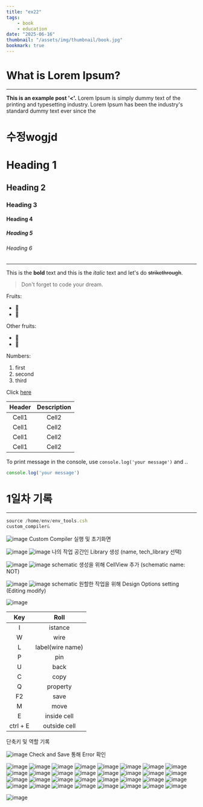```yaml
---
title: "ex22"
tags:
    - book
    - education
date: "2025-06-16"
thumbnail: "/assets/img/thumbnail/book.jpg"
bookmark: true
---
```


# What is Lorem Ipsum?
---
**This is an example post '<'.** Lorem Ipsum is simply dummy text of the printing and typesetting industry. Lorem Ipsum has been the industry's standard dummy text ever since the 

<!-- Heading -->
# 수정wogjd
# Heading 1
## Heading 2
### Heading 3
#### Heading 4
##### Heading 5
###### Heading 6

<!--Line-->
---

<!-- Text attributes -->
This is the **bold** text and this is the *italic* text and let's do ~~strikethrough~~.

<!-- Quote -->
> Don't forget to code your dream.

<!-- Bullet list -->
Fruits:
* 🍎
* 🍋

Other fruits:
- 🍑
- 🍏

<!-- Numbered list -->
Numbers:
1. first  
2. second  
3. third

<!-- Link -->
Click [here](http://academy.dream-coding.com/)

<!-- Table -->
| Header | Description |
| :--: | :--: |
| Cell1 | Cell2 |
| Cell1 | Cell2 |
| Cell1 | Cell2 |
| Cell1 | Cell2 |

<!-- Code -->
To print message in the console, use `console.log('your message')` and ..

```ts
console.log('your message')
```

# 1일차 기록
---

```ts
source /home/env/env_tools.csh
custom_compiler&
```

![image](<../../../assets/img/vlsi_image/2025-06-16/스크린샷 2025-06-16 150854.png>) 
Custom Compiler 실행 및 초기화면

![image](<../../../assets/img/vlsi_image/2025-06-16/스크린샷 2025-06-16 151132.png>) 
![image](<../../../assets/img/vlsi_image/2025-06-16/스크린샷 2025-06-16 151202.png>) 
나의 작업 공간인 Library 생성 (name, tech_library 선택)

![image](<../../../assets/img/vlsi_image/2025-06-16/스크린샷 2025-06-16 151406.png>) 
![image](<../../../assets/img/vlsi_image/2025-06-16/스크린샷 2025-06-16 151441.png>) 
schematic 생성을 위해 CellView 추가 (schematic name: NOT)

![image](<../../../assets/img/vlsi_image/2025-06-16/스크린샷 2025-06-16 151513.png>) 
![image](<../../../assets/img/vlsi_image/2025-06-16/스크린샷 2025-06-16 151602.png>) 
schematic 원할한 작업을 위해 Design Options setting (Editing modify)


![image](<../../../assets/img/vlsi_image/2025-06-16/스크린샷 2025-06-16 151838.png>)

| Key | Roll |
| :--: | :--: |
| I | istance |
| W | wire |
| L | label(wire name) |
| P | pin |
| U | back |
| C | copy |
| Q | property |
| F2 | save |
| M | move |
| E | inside cell |
| ctrl + E | outside cell |

단축키 및 역할 기록

![image](<../../../assets/img/vlsi_image/2025-06-16/스크린샷 2025-06-16 153937.png>) 
Check and Save 통해 Error 확인

![image](<../../../assets/img/vlsi_image/2025-06-16/스크린샷 2025-06-16 154425.png>) 
![image](<../../../assets/img/vlsi_image/2025-06-16/스크린샷 2025-06-16 154459.png>) 
![image](<../../../assets/img/vlsi_image/2025-06-16/스크린샷 2025-06-16 154605.png>) 
![image](<../../../assets/img/vlsi_image/2025-06-16/스크린샷 2025-06-16 160325.png>) 
![image](<../../../assets/img/vlsi_image/2025-06-16/스크린샷 2025-06-16 160710.png>) 
![image](<../../../assets/img/vlsi_image/2025-06-16/스크린샷 2025-06-16 160909.png>) 
![image](<../../../assets/img/vlsi_image/2025-06-16/스크린샷 2025-06-16 161046.png>) 
![image](<../../../assets/img/vlsi_image/2025-06-16/스크린샷 2025-06-16 161122.png>) 
![image](<../../../assets/img/vlsi_image/2025-06-16/스크린샷 2025-06-16 161546.png>) 
![image](<../../../assets/img/vlsi_image/2025-06-16/스크린샷 2025-06-16 161603.png>) 
![image](<../../../assets/img/vlsi_image/2025-06-16/스크린샷 2025-06-16 162652.png>) 
![image](<../../../assets/img/vlsi_image/2025-06-16/스크린샷 2025-06-16 163103.png>) 
![image](<../../../assets/img/vlsi_image/2025-06-16/스크린샷 2025-06-16 163126.png>) 
![image](<../../../assets/img/vlsi_image/2025-06-16/스크린샷 2025-06-16 163249.png>) 
![image](<../../../assets/img/vlsi_image/2025-06-16/스크린샷 2025-06-16 163743.png>) 
![image](<../../../assets/img/vlsi_image/2025-06-16/스크린샷 2025-06-16 163755.png>) 
![image](<../../../assets/img/vlsi_image/2025-06-16/스크린샷 2025-06-16 163815.png>) 
![image](<../../../assets/img/vlsi_image/2025-06-16/스크린샷 2025-06-16 164118.png>) 
![image](<../../../assets/img/vlsi_image/2025-06-16/스크린샷 2025-06-16 164439.png>) 
![image](<../../../assets/img/vlsi_image/2025-06-16/스크린샷 2025-06-16 164523.png>) 
![image](<../../../assets/img/vlsi_image/2025-06-16/스크린샷 2025-06-16 164544.png>) 
![image](<../../../assets/img/vlsi_image/2025-06-16/스크린샷 2025-06-16 164557.png>) 
![image](<../../../assets/img/vlsi_image/2025-06-16/스크린샷 2025-06-16 164700.png>) 
![image](<../../../assets/img/vlsi_image/2025-06-16/스크린샷 2025-06-16 164806.png>) 
![image](<../../../assets/img/vlsi_image/2025-06-16/스크린샷 2025-06-16 164834.png>) 
![image](<../../../assets/img/vlsi_image/2025-06-16/스크린샷 2025-06-16 164846.png>) 
![image](<../../../assets/img/vlsi_image/2025-06-16/스크린샷 2025-06-16 164900.png>) 
![image](<../../../assets/img/vlsi_image/2025-06-16/스크린샷 2025-06-16 181621.png>) 
![image](<../../../assets/img/vlsi_image/2025-06-16/스크린샷 2025-06-16 181743.png>) 
![image](<../../../assets/img/vlsi_image/2025-06-16/스크린샷 2025-06-16 182248.png>) 
![image](<../../../assets/img/vlsi_image/2025-06-16/스크린샷 2025-06-16 182543.png>) 
![image](<../../../assets/img/vlsi_image/2025-06-16/스크린샷 2025-06-16 182602.png>)




![image](<../../../assets/img/vlsi_image/2025-06-16/스크린샷 2025-06-16 153028.png>) 

































